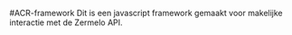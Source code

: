 #ACR-framework
Dit is een javascript framework gemaakt voor makelijke interactie met de Zermelo API.
